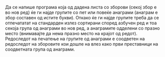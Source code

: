 Да се напише програма која од дадена листа со зборови (секој збор е во нов ред) ќе ги најде групите со пет или повеќе анаграми (анаграм е збор составен од истите букви). Откако ќе ги најде групите треба да се отпечататат на стандарден излез сортирани според азбучен ред и тоа секоја група од анаграми во нов ред, а анаграмите одделени со празно место (внимавајте да нема празно место на крајот од редот). Редоследот на печатење на групите од анаграми е соодветен на редоследот на зборовите кои дошле на влез како први преставници на соодветната група од анаграми.